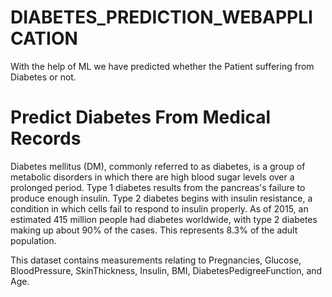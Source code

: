 # DIABETES_PREDICTION_WEBAPPLICATION
With the help of ML we have predicted whether the Patient suffering from Diabetes or not.


# Predict Diabetes From Medical Records

Diabetes mellitus (DM), commonly referred to as diabetes, is a group of metabolic disorders in which there are high blood sugar levels over a prolonged period. Type 1 diabetes results from the pancreas's failure to produce enough insulin. Type 2 diabetes begins with insulin resistance, a condition in which cells fail to respond to insulin properly. As of 2015, an estimated 415 million people had diabetes worldwide, with type 2 diabetes making up about 90% of the cases. This represents 8.3% of the adult population.

This dataset contains measurements relating to Pregnancies, Glucose, BloodPressure, SkinThickness, Insulin, BMI, DiabetesPedigreeFunction, and Age.
